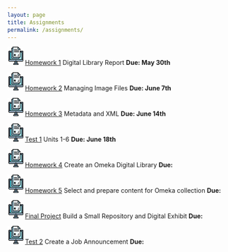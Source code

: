 ```yaml
---
layout: page
title: Assignments
permalink: /assignments/
---
```


![homework](/assets/hw.jpg) [Homework 1](https://markwolfeman.github.io/ist653/assignments/homework1.html) Digital Library Report **Due: May 30th**

![homework](/assets/hw.jpg) [Homework 2](https://markwolfeman.github.io/ist653/assignments/homework2.html) Managing Image Files **Due: June 7th**

![homework](/assets/hw.jpg) [Homework 3](https://markwolfeman.github.io/ist653/assignments/homework3.html) Metadata and XML **Due: June 14th**

![homework](/assets/hw.jpg) [Test 1](https://blackboard.albany.edu/webapps/blackboard/content/listContentEditable.jsp?content_id=_7109362_1&course_id=_164941_1&mode=reset) Units 1-6 **Due: June 18th**

![homework](/assets/hw.jpg) [Homework 4]() Create an Omeka Digital Library **Due:**

![homework](/assets/hw.jpg) [Homework 5]() Select and prepare content for Omeka collection **Due:**

![homework](/assets/hw.jpg) [Final Project]() Build a Small Repository and Digital Exhibit **Due:**

![homework](/assets/hw.jpg) [Test 2]() Create a Job Announcement **Due:**



